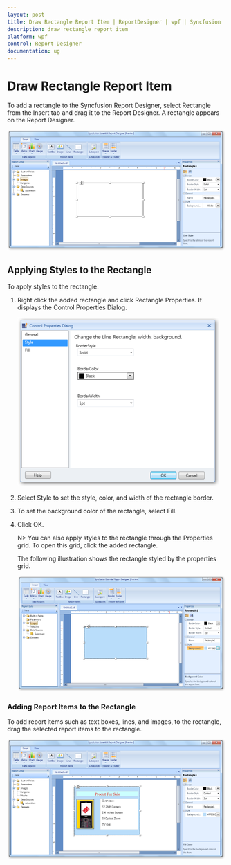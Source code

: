 ```yaml
---
layout: post
title: Draw Rectangle Report Item | ReportDesigner | wpf | Syncfusion
description: draw rectangle report item
platform: wpf
control: Report Designer
documentation: ug
---
```


# Draw Rectangle Report Item

To add a rectangle to the Syncfusion Report Designer, select Rectangle from the Insert tab and drag it to the Report Designer. A rectangle appears on the Report Designer.

![](Draw-Rectangle-Report-Item_images/Draw-Rectangle-Report-Item_img1.png)

## Applying Styles to the Rectangle

To apply styles to the rectangle:

1. Right click the added rectangle and click Rectangle Properties. It displays the Control Properties Dialog.

   ![](Draw-Rectangle-Report-Item_images/Draw-Rectangle-Report-Item_img2.png)

2. Select Style to set the style, color, and width of the rectangle border.

3. To set the background color of the rectangle, select Fill.

4. Click OK.

   N> You can also apply styles to the rectangle through the Properties grid. To open this grid, click the added rectangle.

   The following illustration shows the rectangle styled by the properties grid.

   ![](Draw-Rectangle-Report-Item_images/Draw-Rectangle-Report-Item_img3.png)

### Adding Report Items to the Rectangle

To add report items such as text boxes, lines, and images, to the rectangle, drag the selected report items to the rectangle.

![](Draw-Rectangle-Report-Item_images/Draw-Rectangle-Report-Item_img4.png)




